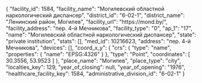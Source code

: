 {
    "facility_id": 1584,
    "facility_name": "Могилевский областной наркологический диспансер",
    "district_id": "6-02-1",
    "district_name": "Ленинский район, Могилев",
    "facility_url": "https:\/\/mond.by\/",
    "facility_address": "пер. 4-й Мечникова",
    "facility_type": "0",
    "ap_1": "17",
    "name": "Могилевский областной наркологический диспансер",
    "state": "private institution",
    "stats": [],
    "med_id": 10216623,
    "address": "пер. 4-й Мечникова",
    "devices": [],
    "coord_x_y": {
        "crs": {
            "type": "name",
            "properties": {
                "name": "EPSG:4326"
            }
        },
        "type": "Point",
        "coordinates": [
            30.3556,
            53.9523
        ]
    },
    "place_name": "Могилев",
    "place_type": "city",
    "localties_key": 129,
    "year_of_closing": null,
    "year_of_opening": "1976",
    "healthcare_facility_key": 1584,
    "administrative_division_id": "6-02-1"
}
